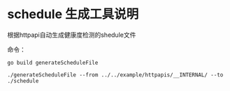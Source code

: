 # schedule 生成工具说明

根据httpapi自动生成健康度检测的shedule文件

命令：
```
go build generateScheduleFile
```

```
./generateScheduleFile --from ../../example/httpapis/__INTERNAL/ --to ./schedule
```